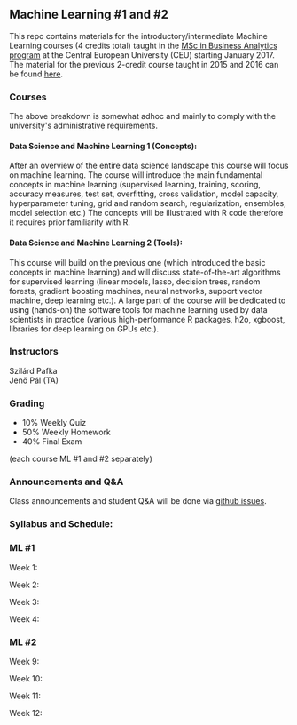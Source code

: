 

## Machine Learning #1 and #2


This repo contains materials for the introductory/intermediate Machine Learning courses (4 credits total) taught in the 
[MSc in Business Analytics program](https://economics.ceu.edu/program/master-science-business-analytics) 
at the Central European University (CEU) starting January 2017. 
The material for the previous 2-credit course taught in 2015 and 2016 can be found 
[here](https://github.com/szilard/teach-data-science-msc-analytics-ceu).


### Courses

The above breakdown is somewhat adhoc and mainly to comply with the university's administrative requirements.

#### Data Science and Machine Learning 1 (Concepts):

After an overview of the entire data science landscape this course will focus on machine learning. The course will introduce the main fundamental concepts in machine learning (supervised learning, training, scoring, accuracy measures, test set, overfitting, cross validation, model capacity, hyperparameter tuning, grid and random search, regularization, ensembles, model selection etc.) The concepts will be illustrated with R code therefore it requires prior familiarity with R.

#### Data Science and Machine Learning 2 (Tools):

This course will build on the previous one (which introduced the basic concepts in machine learning) and will discuss state-of-the-art algorithms for supervised learning (linear models, lasso, decision trees, random forests, gradient boosting machines, neural networks, support vector machine, deep learning etc.). A large part of the course will be dedicated to using (hands-on) the software tools for machine learning used by data scientists in practice (various high-performance R packages, h2o, xgboost, libraries for deep learning on GPUs etc.).


### Instructors

Szilárd Pafka <br> 
Jenő Pál (TA)


### Grading

- 10% Weekly Quiz
- 50% Weekly Homework
- 40% Final Exam 

(each course ML #1 and #2 separately)


### Announcements and Q&A

Class announcements and student Q&A will be done via [github issues](https://github.com/szilard/teach-ML-CEU-master-bizanalytics/issues).


### Syllabus and Schedule:

### ML #1

Week 1:

Week 2:

Week 3:

Week 4:


### ML #2

Week 9:

Week 10:

Week 11:

Week 12:





